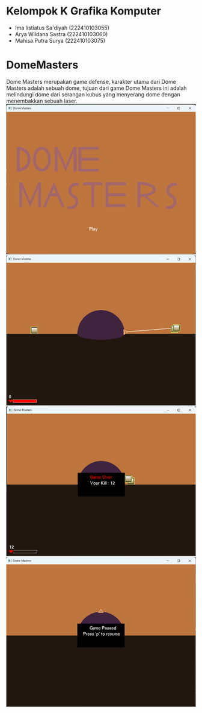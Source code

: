 # Kelompok K Grafika Komputer
- Ima listiatus Sa'diyah    (222410103055)
- Arya Wildana Sastra		(222410103060)
- Mahisa Putra Surya		(222410103075)
# DomeMasters
Dome Masters merupakan game defense, karakter utama dari Dome Masters adalah sebuah dome, tujuan dari game Dome Masters ini adalah melindungi dome dari serangan kubus yang menyerang dome dengan menembakkan sebuah laser.
![title](images/title_screen.png)
![gameplay](images/gameplay_2.png)
![game_over](images/game_over.png)
![paused](images/paused.png)